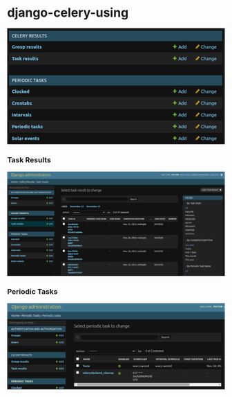 # django-celery-using

![Alt text](contrib/src/image.png)

### Task Results

![img.png](contrib/src/img.png)

### Periodic Tasks

![img_1.png](contrib/src/img_1.png)
